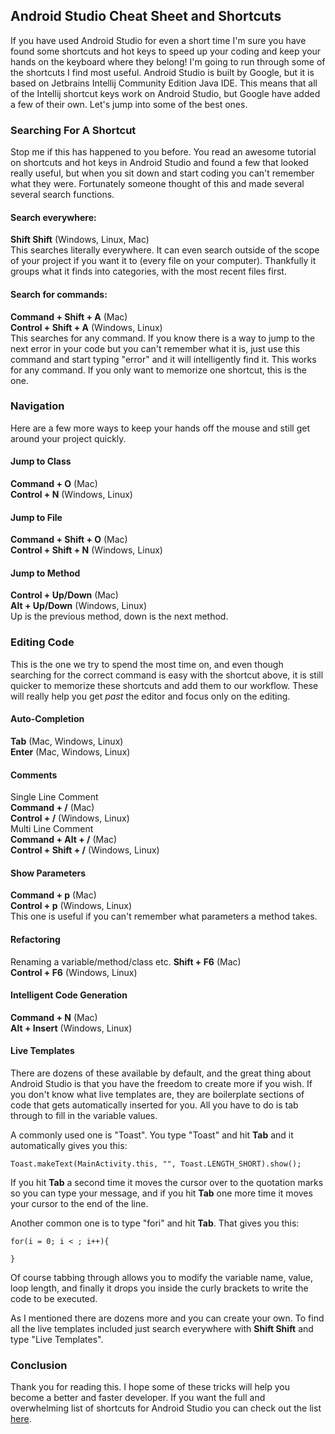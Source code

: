 ## Android Studio Cheat Sheet and Shortcuts

If you have used Android Studio for even a short time I'm sure you have found some shortcuts and hot keys to speed up your coding and keep your hands on the keyboard where they belong! I'm going to run through some of the shortcuts I find most useful. Android Studio is built by Google, but it is based on Jetbrains Intellij Community Edition Java IDE. This means that all of the Intellij shortcut keys work on Android Studio, but Google have added a few of their own. Let's jump into some of the best ones.  

### Searching For A Shortcut
Stop me if this has happened to you before. You read an awesome tutorial on shortcuts and hot keys in Android Studio and found a few that looked really useful, but when you sit down and start coding you can't remember what they were. Fortunately someone thought of this and made several several search functions.

#### Search everywhere:  
**Shift Shift** (Windows, Linux, Mac)  
This searches literally everywhere. It can even search outside of the scope of your project if you want it to (every file on your computer). Thankfully it groups what it finds into categories, with the most recent files first.  

#### Search for commands:  
**Command + Shift + A** (Mac)  
**Control + Shift + A** (Windows, Linux)  
This searches for any command. If you know there is a way to jump to the next error in your code but you can't remember what it is, just use this command and start typing "error" and it will intelligently find it. This works for any command. If you only want to memorize one shortcut, this is the one.

### Navigation  
Here are a few more ways to keep your hands off the mouse and still get around your project quickly.

#### Jump to Class
**Command + O** (Mac)  
**Control + N** (Windows, Linux)

#### Jump to File  
**Command + Shift + O** (Mac)  
**Control + Shift + N** (Windows, Linux)

#### Jump to Method  
**Control + Up/Down** (Mac)  
**Alt + Up/Down** (Windows, Linux)  
Up is the previous method, down is the next method.

### Editing Code  
This is the one we try to spend the most time on, and even though searching for the correct command is easy with the shortcut above, it is still quicker to memorize these shortcuts and add them to our workflow. These will really help you get *past* the editor and focus only on the editing.  

#### Auto-Completion
**Tab** (Mac, Windows, Linux)  
**Enter** (Mac, Windows, Linux)  

#### Comments  
Single Line Comment  
**Command + /** (Mac)  
**Control + /** (Windows, Linux)  
Multi Line Comment  
**Command + Alt + /** (Mac)  
**Control + Shift + /** (Windows, Linux)  

#### Show Parameters  
**Command + p** (Mac)  
**Control + p** (Windows, Linux)  
This one is useful if you can't remember what parameters a method takes.  

#### Refactoring  
Renaming a variable/method/class etc.
**Shift + F6** (Mac)  
**Control + F6** (Windows, Linux)  

#### Intelligent Code Generation  
**Command + N** (Mac)  
**Alt + Insert** (Windows, Linux)  

#### Live Templates
There are dozens of these available by default, and the great thing about Android Studio is that you have the freedom to create more if you wish. If you don't know what live templates are, they are boilerplate sections of code that gets automatically inserted for you. All you have to do is tab through to fill in the variable values.  

A commonly used one is "Toast". You type "Toast" and hit **Tab** and it automatically gives you this:
```
Toast.makeText(MainActivity.this, "", Toast.LENGTH_SHORT).show();
```  
If you hit **Tab** a second time it moves the cursor over to the quotation marks so you can type your message, and if you hit **Tab** one more time it moves your cursor to the end of the line.  

Another common one is to type "fori" and hit **Tab**. That gives you this:
```
for(i = 0; i < ; i++){

}
```
Of course tabbing through allows you to modify the variable name, value, loop length, and finally it drops you inside the curly brackets to write the code to be executed.  

As I mentioned there are dozens more and you can create your own. To find all the live templates included just search everywhere with **Shift Shift** and type "Live Templates".  

### Conclusion
Thank you for reading this. I hope some of these tricks will help you become a better and faster developer. If you want the full and overwhelming list of shortcuts for Android Studio you can check out the list [here](https://developer.android.com/studio/intro/keyboard-shortcuts.html).
